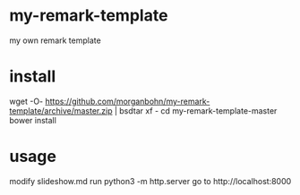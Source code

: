 # my-remark-template
my own remark template

# install
wget -O- https://github.com/morganbohn/my-remark-template/archive/master.zip | bsdtar xf -
cd my-remark-template-master
bower install

# usage
modify slideshow.md
run  python3 -m http.server
go to http://localhost:8000